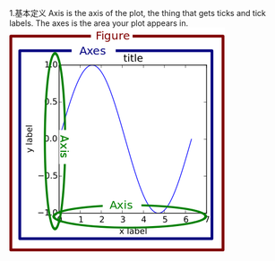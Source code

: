1.基本定义
Axis is the axis of the plot, the thing that gets ticks and tick labels. The axes is the area your plot appears in.![](/matplotlib/images/1.png)
